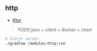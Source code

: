 ## http

* [Ktor](https://ktor.io/docs)

> TODO json + client + docker + chart

```bash
# starts server
./gradlew :modules:http:run
```
